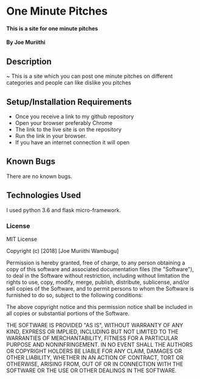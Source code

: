 # One Minute Pitches
#### This is a site for one minute pitches
#### By **Joe Muriithi**
## Description
~ This is a site which you can post one minute pitches on different categories and
 people can like dislike you pitches
## Setup/Installation Requirements
* Once you receive a link to my github repository
* Open your  browser preferably Chrome
* The link to the live site is on the repository
* Run the link in your browser.
* If you have an internet connection it will open
## Known Bugs
There are no known bugs.
## Technologies Used
I used python 3.6 and flask micro-framework.
### License
MIT License

Copyright (c) [2018] [Joe Muriithi Wambugu]

Permission is hereby granted, free of charge, to any person obtaining a copy
of this software and associated documentation files (the "Software"), to deal
in the Software without restriction, including without limitation the rights
to use, copy, modify, merge, publish, distribute, sublicense, and/or sell
copies of the Software, and to permit persons to whom the Software is
furnished to do so, subject to the following conditions:

The above copyright notice and this permission notice shall be included in all
copies or substantial portions of the Software.

THE SOFTWARE IS PROVIDED "AS IS", WITHOUT WARRANTY OF ANY KIND, EXPRESS OR
IMPLIED, INCLUDING BUT NOT LIMITED TO THE WARRANTIES OF MERCHANTABILITY,
FITNESS FOR A PARTICULAR PURPOSE AND NONINFRINGEMENT. IN NO EVENT SHALL THE
AUTHORS OR COPYRIGHT HOLDERS BE LIABLE FOR ANY CLAIM, DAMAGES OR OTHER
LIABILITY, WHETHER IN AN ACTION OF CONTRACT, TORT OR OTHERWISE, ARISING FROM,
OUT OF OR IN CONNECTION WITH THE SOFTWARE OR THE USE OR OTHER DEALINGS IN THE
SOFTWARE.
